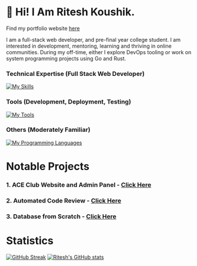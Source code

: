 # 💫 Hi! I Am Ritesh Koushik.
Find my portfolio website [here](https://iamriteshkoushik.github.io)


I am a full-stack web developer, and pre-final year college student. I am interested in development, mentoring, learning and thriving in online communities. During my off-time, either I explore DevOps tooling or work on system programming projects using Go and Rust.

### Technical Expertise (Full Stack Web Developer)
[![My Skills](https://skillicons.dev/icons?i=ts,react,next,tailwind,materialui,nodejs,express,mysql,postgres,mongodb,prisma,go,graphql,kafka,bun&theme=light)](https://skillicons.dev)

### Tools (Development, Deployment, Testing)
[![My Tools](https://skillicons.dev/icons?i=arch,vim,neovim,vscode,git,githubactions,ubuntu,nginx,docker,kubernetes,prometheus,grafana,supabase,postman&theme=light)](https://skillicons.dev)

### Others (Moderately Familiar)
[![My Programming Languages](https://skillicons.dev/icons?i=c,cpp,python,arduino,raspberrypi,java,ruby,rust,bash&theme=light)](https://skillicons.dev)

# Notable Projects
### 1. ACE Club Website and Admin Panel - [Click Here](https://github.com/IAmRiteshKoushik/ace)
### 2. Automated Code Review - [Click Here](https://github.com/IAmRiteshKoushik/coderev-web)
### 3. Database from Scratch - [Click Here](https://github.com/IAmRiteshKoushik/db-dev)

# Statistics
[![GitHub Streak](https://streak-stats.demolab.com?user=IAmRiteshKoushik&theme=tokyonight&hide_border=false&card_width=510)](https://git.io/streak-stats)
[![Ritesh's GitHub stats](https://github-readme-stats.vercel.app/api?username=IAmRiteshKoushik&&show_icons=true&theme=tokyonight)](https://github.com/anuraghazr/github-readme-stats)

